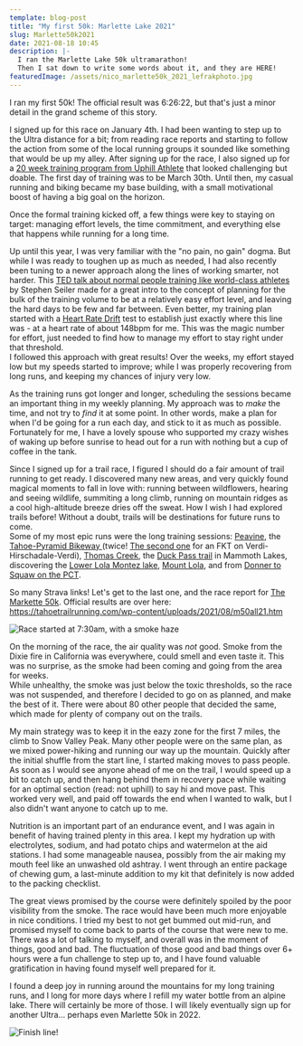 ```yaml
---
template: blog-post
title: "My first 50k: Marlette Lake 2021"
slug: Marlette50k2021
date: 2021-08-18 10:45
description: |-
  I ran the Marlette Lake 50k ultramarathon!
  Then I sat down to write some words about it, and they are HERE!
featuredImage: /assets/nico_marlette50k_2021_lefrakphoto.jpg
---
```

I ran my first 50k! The official result was 6:26:22, but that's just a minor detail in the grand scheme of this story.

I signed up for this race on January 4th. I had been wanting to step up to the Ultra distance for a bit; from reading race reports and starting to follow the action from some of the local running groups it sounded like something that would be up my alley. After signing up for the race, I also signed up for a [20 week training program from Uphill Athlete](https://uphillathlete.com/introtoultrarunning/) that looked challenging but doable. The first day of training was to be March 30th. Until then, my casual running and biking became my base building, with a small motivational boost of having a big goal on the horizon.

Once the formal training kicked off, a few things were key to staying on target: managing effort levels, the time commitment, and everything else that happens while running for a long time.

Up until this year, I was very familiar with the "no pain, no gain" dogma. But while I was ready to toughen up as much as needed, I had also recently been tuning to a newer approach along the lines of working smarter, not harder. This [TED talk about normal people training like world-class athletes](https://www.youtube.com/watch?v=MALsI0mJ09I) by Stephen Seiler made for a great intro to the concept of planning for the bulk of the training volume to be at a relatively easy effort level, and leaving the hard days to be few and far between. Even better, my training plan started with a [Heart Rate Drift](https://uphillathlete.com/heart-rate-drift/) test to establish just exactly where this line was - at a heart rate of about 148bpm for me. This was the magic number for effort, just needed to find how to manage my effort to stay right under that threshold.\
I followed this approach with great results! Over the weeks, my effort stayed low but my speeds started to improve; while I was properly recovering from long runs, and keeping my chances of injury very low.

As the training runs got longer and longer, scheduling the sessions became an important thing in my weekly planning. My approach was to *make* the time, and not try to *find* it at some point. In other words, make a plan for when I'd be going for a run each day, and stick to it as much as possible. Fortunately for me, I have a lovely spouse who supported my crazy wishes of waking up before sunrise to head out for a run with nothing but a cup of coffee in the tank.

Since I signed up for a trail race, I figured I should do a fair amount of trail running to get ready. I discovered many new areas, and very quickly found magical moments to fall in love with: running between wildflowers, hearing and seeing wildlife, summiting a long climb, running on mountain ridges as a cool high-altitude breeze dries off the sweat. How I wish I had explored trails before! Without a doubt, trails will be destinations for future runs to come. \
Some of my most epic runs were the long training sessions: [Peavine](https://www.strava.com/activities/5258126574), the [Tahoe-Pyramid Bikeway ](https://www.strava.com/activities/5429356843)(twice! [The second one](https://www.strava.com/activities/5686466889) for an FKT on Verdi-Hirschadale-Verdi), [Thomas Creek](https://www.strava.com/activities/5686466889), the [Duck Pass trail](https://www.strava.com/activities/5576368101) in Mammoth Lakes, discovering the [Lower Lola Montez lake](https://www.strava.com/activities/5580414701), [Mount Lola](https://www.strava.com/activities/5649989568), and from [Donner to Squaw on the PCT](https://www.strava.com/activities/5723600878). 

So many Strava links! Let's get to the last one, and the race report for [The Markette 50k](https://www.strava.com/activities/5799536082). Official results are over here: <https://tahoetrailrunning.com/wp-content/uploads/2021/08/m50all21.htm>

![](/assets/marlette50k2021-startline.jpeg "Race started at 7:30am, with a smoke haze")

On the morning of the race, the air quality was *not* good. Smoke from the Dixie fire in California was everywhere, could smell and even taste it. This was no surprise, as the smoke had been coming and going from the area for weeks. \
While unhealthy, the smoke was just below the toxic thresholds, so the race was not suspended, and therefore I decided to go on as planned, and make the best of it. There were about 80 other people that decided the same, which made for plenty of company out on the trails.

My main strategy was to keep it in the eazy zone for the first 7 miles, the climb to Snow Valley Peak. Many other people were on the same plan, as we mixed power-hiking and running our way up the mountain. Quickly after the initial shuffle from the start line, I started making moves to pass people. As soon as I would see anyone ahead of me on the trail, I would speed up a bit to catch up, and then hang behind them in recovery pace while waiting for an optimal section (read: not uphill) to say hi and move past. This worked very well, and paid off towards the end when I wanted to walk, but I also didn't want anyone to catch up to me.

Nutrition is an important part of an endurance event, and I was again in benefit of having trained plenty in this area. I kept my hydration up with electrolytes, sodium, and had potato chips and watermelon at the aid stations. I had some manageable nausea, possibly from the air making my mouth feel like an unwashed old ashtray. I went through an entire package of chewing gum, a last-minute addition to my kit that definitely is now added to the packing checklist.

The great views promised by the course were definitely spoiled by the poor visibility from the smoke. The race would have been much more enjoyable in nice conditions. I tried my best to not get bummed out mid-run, and promised myself to come back to parts of the course that were new to me. There was a lot of talking to myself, and overall was in the moment of things, good and bad. The fluctuation of those good and bad things over 6+ hours were a fun challenge to step up to, and I have found valuable gratification in having found myself well prepared for it.

I found a deep joy in running around the mountains for my long training runs, and I long for more days where I refill my water bottle from an alpine lake. There will certainly be more of those. I will likely eventually sign up for another Ultra... perhaps even Marlette 50k in 2022.



![](/assets/nico_marlette50_finish.jpeg "Finish line!")